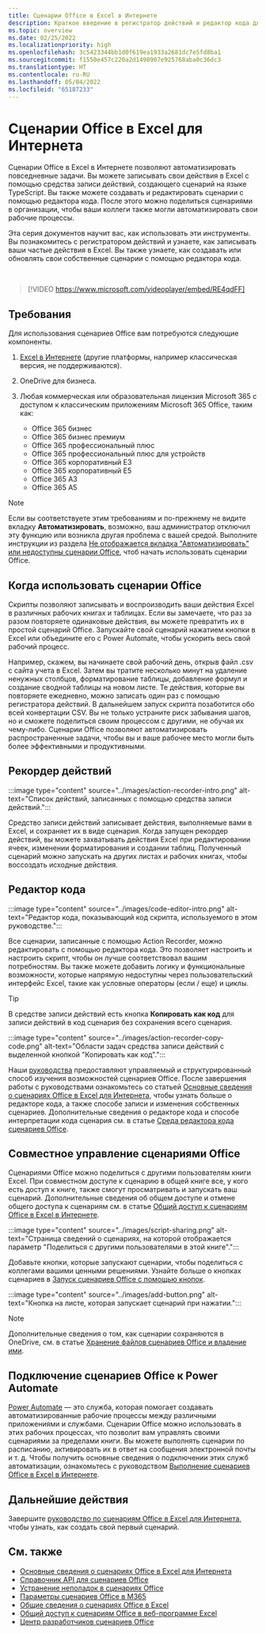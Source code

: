 ```yaml
---
title: Сценарии Office в Excel в Интернете
description: Краткое введение в регистратор действий и редактор кода для сценариев Office.
ms.topic: overview
ms.date: 02/25/2022
ms.localizationpriority: high
ms.openlocfilehash: 3c5423344bb1d0f619ea1933a2681dc7e5fd8ba1
ms.sourcegitcommit: f1550e457c220a2d1498907e925768aba0c36dc3
ms.translationtype: HT
ms.contentlocale: ru-RU
ms.lasthandoff: 05/04/2022
ms.locfileid: "65187233"
---
```

# <a name="office-scripts-in-excel-on-the-web"></a>Сценарии Office в Excel для Интернета

Сценарии Office в Excel в Интернете позволяют автоматизировать повседневные задачи. Вы можете записывать свои действия в Excel с помощью средства записи действий, создающего сценарий на языке TypeScript. Вы также можете создавать и редактировать сценарии с помощью редактора кода. После этого можно поделиться сценариями в организации, чтобы ваши коллеги также могли автоматизировать свои рабочие процессы.

Эта серия документов научит вас, как использовать эти инструменты. Вы познакомитесь с регистратором действий и узнаете, как записывать ваши частые действия в Excel. Вы также узнаете, как создавать или обновлять свои собственные сценарии с помощью редактора кода.

<br>

> [!VIDEO https://www.microsoft.com/videoplayer/embed/RE4qdFF]

## <a name="requirements"></a>Требования

Для использования сценариев Office вам потребуются следующие компоненты.

1. [Excel в Интернете](https://www.office.com/launch/excel) (другие платформы, например классическая версия, не поддерживаются).
1. OneDrive для бизнеса.
1. Любая коммерческая или образовательная лицензия Microsoft 365 с доступом к классическим приложениям Microsoft 365 Office, таким как:

    - Office 365 бизнес
    - Office 365 бизнес премиум
    - Office 365 профессиональный плюс
    - Office 365 профессиональный плюс для устройств
    - Office 365 корпоративный E3
    - Office 365 корпоративный E5
    - Office 365 A3
    - Office 365 A5

> [!NOTE]
> Если вы соответствуете этим требованиям и по-прежнему не видите вкладку **Автоматизировать**, возможно, ваш администратор отключил эту функцию или возникла другая проблема с вашей средой. Выполните инструкции из раздела [Не отображается вкладка "Автоматизировать" или недоступны сценарии Office](../testing/troubleshooting.md#automate-tab-not-appearing-or-office-scripts-unavailable), чтоб начать использовать сценарии Office.

## <a name="when-to-use-office-scripts"></a>Когда использовать сценарии Office

Скрипты позволяют записывать и воспроизводить ваши действия Excel в различных рабочих книгах и таблицах. Если вы замечаете, что раз за разом повторяете одинаковые действия, вы можете превратить их в простой сценарий Office. Запускайте свой сценарий нажатием кнопки в Excel или объедините его с Power Automate, чтобы ускорить весь свой рабочий процесс.

Например, скажем, вы начинаете свой рабочий день, открыв файл .csv с сайта учета в Excel. Затем вы тратите несколько минут на удаление ненужных столбцов, форматирование таблицы, добавление формул и создание сводной таблицы на новом листе. Те действия, которые вы повторяете ежедневно, можно записать один раз с помощью регистратора действий. В дальнейшем запуск скрипта позаботится обо всей конвертации CSV. Вы не только устраните риск забывания шагов, но и сможете поделиться своим процессом с другими, не обучая их чему-либо. Сценарии Office позволяют автоматизировать распространенные задачи, чтобы вы и ваше рабочее место могли быть более эффективными и продуктивными.

## <a name="action-recorder"></a>Рекордер действий

:::image type="content" source="../images/action-recorder-intro.png" alt-text="Список действий, записанных с помощью средства записи действий.":::

Средство записи действий записывает действия, выполняемые вами в Excel, и сохраняет их в виде сценария. Когда запущен рекордер действий, вы можете захватывать действия Excel при редактировании ячеек, изменении форматирования и создании таблиц. Полученный сценарий можно запускать на других листах и рабочих книгах, чтобы воссоздать исходные действия.

## <a name="code-editor"></a>Редактор кода

:::image type="content" source="../images/code-editor-intro.png" alt-text="Редактор кода, показывающий код скрипта, используемого в этом руководстве.":::

Все сценарии, записанные с помощью Action Recorder, можно редактировать с помощью редактора кода. Это позволяет настроить и настроить скрипт, чтобы он лучше соответствовал вашим потребностям. Вы также можете добавить логику и функциональные возможности, которые напрямую недоступны через пользовательский интерфейс Excel, такие как условные операторы (если / еще) и циклы.

> [!TIP]
> В средстве записи действий есть кнопка **Копировать как код** для записи действий в код сценария без сохранения всего сценария.
>
> :::image type="content" source="../images/action-recorder-copy-code.png" alt-text="Области задач средства записи действий с выделенной кнопкой &quot;Копировать как код&quot;.":::

Наши [руководства](../tutorials/excel-tutorial.md) предоставляют управляемый и структурированный способ изучения возможностей сценариев Office. После завершения работы с руководствами ознакомьтесь со статьей [Основные сведения о сценариях Office в Excel для Интернета](../develop/scripting-fundamentals.md), чтобы узнать больше о редакторе кода, а также способе записи и изменения собственных сценариев. Дополнительные сведения о редакторе кода и способе интерпретации кода сценария см. в статье [Среда редактора кода сценариев Office](code-editor-environment.md).

## <a name="share-office-scripts"></a>Совместное управление сценариями Office

Сценариями Office можно поделиться с другими пользователям книги Excel. При совместном доступе к сценарию в общей книге все, у кого есть доступ к книге, также смогут просматривать и запускать ваш сценарий. Дополнительные сведения об общем доступе и отмене общего доступа к сценариям см. в статье [Общий доступ к сценариям Office в Excel в Интернете](https://support.microsoft.com/office/226eddbc-3a44-4540-acfe-fccda3d1122b).

:::image type="content" source="../images/script-sharing.png" alt-text="Страница сведений о сценариях, на которой отображается параметр &quot;Поделиться с другими пользователями в этой книге&quot;.":::

Добавьте кнопки, которые запускают сценарии, чтобы поделиться с коллегами вашими ценными решениями. Узнайте больше о кнопках сценариев в [Запуск сценариев Office с помощью кнопок](../develop/script-buttons.md).

:::image type="content" source="../images/add-button.png" alt-text="Кнопка на листе, которая запускает сценарий при нажатии.":::

> [!NOTE]
> Дополнительные сведения о том, как сценарии сохраняются в OneDrive, см. в статье [Хранение файлов сценариев Office и владение ими](script-storage.md).

## <a name="connect-office-scripts-to-power-automate"></a>Подключение сценариев Office к Power Automate

[Power Automate](https://flow.microsoft.com/) — это служба, которая помогает создавать автоматизированные рабочие процессы между различными приложениями и службами. Сценарии Office можно использовать в этих рабочих процессах, что позволит вам управлять своими сценариями за пределами книги. Вы можете выполнять сценарии по расписанию, активировать их в ответ на сообщения электронной почты и т. д. Чтобы получить основные сведения о подключении этих служб автоматизации, ознакомьтесь с руководством [Выполнение сценариев Office в Excel в Интернете](../tutorials/excel-power-automate-manual.md).

## <a name="next-steps"></a>Дальнейшие действия

Завершите [руководство по сценариям Office в Excel для Интернета](../tutorials/excel-tutorial.md), чтобы узнать, как создать свой первый сценарий.

## <a name="see-also"></a>См. также

- [Основные сведения о сценариях Office в Excel для Интернета](../develop/scripting-fundamentals.md)
- [Справочник API для сценариев Office](/javascript/api/office-scripts/overview)
- [Устранение неполадок в сценариях Office](../testing/troubleshooting.md)
- [Параметры сценариев Office в M365](https://support.office.com/article/office-scripts-settings-in-m365-19d3c51a-6ca2-40ab-978d-60fa49554dcf)
- [Общие сведения о сценариях Office в Excel](https://support.microsoft.com/office/9fbe283d-adb8-4f13-a75b-a81c6baf163a)
- [Общий доступ к сценариям Office в веб-программе Excel](https://support.microsoft.com/office/226eddbc-3a44-4540-acfe-fccda3d1122b)
- [Центр разработчиков сценариев Office](https://developer.microsoft.com/office-scripts)
